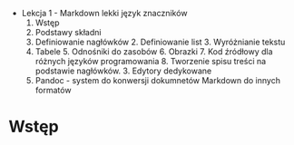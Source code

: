 - Lekcja 1 - Markdown lekki język znaczników
  1. Wstęp
  2. Podstawy składni
    1. Definiowanie nagłówków 2. Definiowanie list 3. Wyróżnianie tekstu
    4. Tabele 5. Odnośniki do zasobów 6. Obrazki 7. Kod źródłowy dla
    różnych języków programowania 8. Tworzenie spisu treści na podstawie
    nagłówków.  3. Edytory dedykowane
  4. Pandoc - system do konwersji dokumnetów Markdown do innych formatów

# Wstęp
